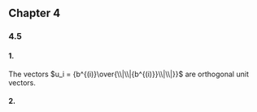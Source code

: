 ## Chapter 4

### 4.5

#### 1.

The vectors $u_i = {b^{(i)}\over{\\|\\|{b^{(i)}}\\|\\|}}$ are orthogonal unit vectors.

#### 2.
